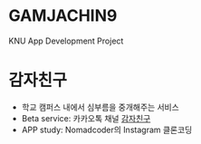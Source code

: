 # GAMJACHIN9
KNU App Development Project

# 감자친구
- 학교 캠퍼스 내에서 심부름을 중개해주는 서비스
- Beta service: 카카오톡 채널 [감자친구](https://pf.kakao.com/_EyPMs) 
- APP study: Nomadcoder의 Instagram 클론코딩
